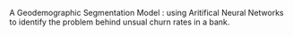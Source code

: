 A Geodemographic Segmentation Model :
using Aritifical Neural Networks to identify the problem behind unsual churn rates in a bank.



